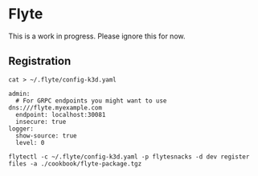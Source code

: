 # Flyte

This is a work in progress. Please ignore this for now.


## Registration

`cat > ~/.flyte/config-k3d.yaml`
```
admin:
  # For GRPC endpoints you might want to use dns:///flyte.myexample.com
  endpoint: localhost:30081
  insecure: true
logger:
  show-source: true
  level: 0
```

```
flytectl -c ~/.flyte/config-k3d.yaml -p flytesnacks -d dev register files -a ./cookbook/flyte-package.tgz
```


